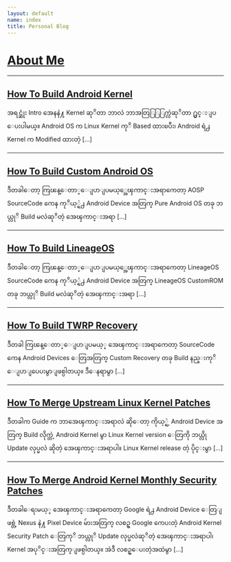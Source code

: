 ```yaml
---
layout: default
name: index
title: Personal Blog
---
```


# [About Me](blog/about-me.md)

----

## [How To Build Android Kernel](blog/building-android-kernel.md)
အရင္ဆုံး Intro အေနနဲ႔ Kernel ဆုိတာ ဘာလဲ ဘာအတြြြြက္လဲဆုိတာ ႐ွင္းျပ ေပးပါမယ္။ Android OS က Linux Kernel ကုိ Based ထားၿပီး၊ Android ရဲ႕ Kernel က Modified ထားတဲ့ [...]

----

## [How To Build Custom Android OS](blog/building-aosp-rom.md)
ဒီတခါေတာ့ ကြၽန္ေတာ္ေျပာျပမယ့္အေၾကာင္းအရာကေတာ့ AOSP SourceCode ကေန ကုိယ့္ရဲ႕ Android Device အတြက္ Pure Android OS တခု ဘယ္လုိ Build မလဲဆုိတဲ့ အေၾကာင္းအရာ [...]

----

## [How To Build LineageOS](blog/building-lineageos.md)
ဒီတခါေတာ့ ကြၽန္ေတာ္ေျပာျပမယ့္အေၾကာင္းအရာကေတာ့ LineageOS SourceCode ကေန ကုိယ့္ရဲ႕ Android Device အတြက္ LineageOS CustomROM တခု ဘယ္လုိ Build မလဲဆုိတဲ့ အေၾကာင္းအရာ [...]

----

## [How To Build TWRP Recovery](blog/building-twrp-recovery.md)
ဒီတခါ ကြၽန္ေတာ္ေျပာျပမယ့္ အေၾကာင္းအရာကေတာ့ SourceCode ကေန Android Devices ေတြအတြက္ Custom Recovery တခု Build နည္းကုိ ေျပာျပေပးမွာျဖစ္ပါတယ္။ ဒီေနရာမွာ [...]

----

## [How To Merge Upstream Linux Kernel Patches](blog/linux-kernel-patches.md)
ဒီတခါက Guide က ဘာအေၾကာင္းအရာလဲ ဆိုေတာ့ ကိုယ့္ရဲ့ Android Device အတြက္ Build လိုက္တဲ့ Android Kernel မွာ Linux Kernel version ေတြကို ဘယ္လို Update လုပ္မလဲ ဆိုတဲ့ အေၾကာင္းအရာပါ။ Linux Kernel release တဲ့ ပိုင္းမွာ [...]

----

## [How To Merge Android Kernel Monthly Security Patches](blog/kernel-security-patches.md)
ဒီတခါေရးမယ့္ အေၾကာင္းအရာကေတာ့ Google ရဲ႕ Android Device ေတြျဖစ္တဲ့ Nexus နဲ႔ Pixel Device မ်ားအတြက္ လစဥ္ Google ကေပးတဲ့ Android Kernel Security Patch ေတြကုိ ဘယ္လုိ Update လုပ္မလဲဆုိတဲ့ အေၾကာင္းအရာပါ၊ Kernel အပုိင္းအတြက္ျဖစ္ပါတယ္။ အဲဒီ လစဥ္ေပးတဲ့အထဲမွာ [...]

